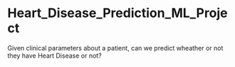 # Heart_Disease_Prediction_ML_Project
Given clinical parameters about a patient, can we predict wheather or not they have Heart Disease or not?
